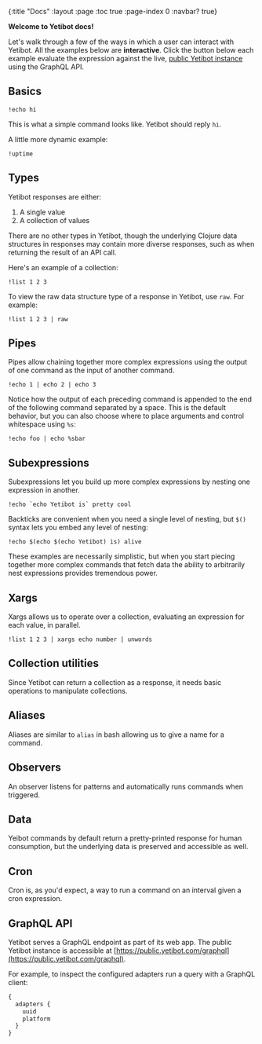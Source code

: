 {:title "Docs"
 :layout :page
 :toc true
 :page-index 0
 :navbar? true}

<strong>Welcome to Yetibot docs!</strong>

Let's walk through a few of the ways in which a user can interact with Yetibot.
All the examples below are <strong>interactive</strong>. Click the button below
each example evaluate the expression against the live, <a
href="http://public.yetibot.com">public Yetibot instance</a> using the GraphQL
API.

## Basics

```yetibot
!echo hi
```

This is what a simple command looks like. Yetibot should reply `hi`.

A little more dynamic example:

```yetibot
!uptime
```

## Types

Yetibot responses are either:

1. A single value
1. A collection of values

There are no other types in Yetibot, though the underlying Clojure data
structures in responses may contain more diverse responses, such as when
returning the result of an API call.

Here's an example of a collection:

```yetibot
!list 1 2 3
```

To view the raw data structure type of a response in Yetibot, use `raw`. For
example:

```yetibot
!list 1 2 3 | raw
```

## Pipes

Pipes allow chaining together more complex expressions using the output of one
command as the input of another command.

```yetibot
!echo 1 | echo 2 | echo 3
```

Notice how the output of each preceding command is appended to the end of the
following command separated by a space. This is the default behavior, but you
can also choose where to place arguments and control whitespace using `%s`:

```yetibot
!echo foo | echo %sbar
```

## Subexpressions

Subexpressions let you build up more complex expressions by nesting one
expression in another.

```yetibot
!echo `echo Yetibot is` pretty cool
```

Backticks are convenient when you need a single level of nesting, but `$()`
syntax lets you embed any level of nesting:

```yetibot
!echo $(echo $(echo Yetibot) is) alive
```

These examples are necessarily simplistic, but when you start piecing together
more complex commands that fetch data the ability to arbitrarily nest
expressions provides tremendous power.

## Xargs

Xargs allows us to operate over a collection, evaluating an expression for each
value, in parallel.

```yetibot
!list 1 2 3 | xargs echo number | unwords
```

## Collection utilities

Since Yetibot can return a collection as a response, it needs basic operations
to manipulate collections.

## Aliases

Aliases are similar to `alias` in bash allowing us to give a name for a command.

## Observers

An observer listens for patterns and automatically runs commands when triggered.

## Data

Yeibot commands by default return a pretty-printed response for human
consumption, but the underlying data is preserved and accessible as well.

## Cron

Cron is, as you'd expect, a way to run a command on an interval given a cron
expression.

## GraphQL API

Yetibot serves a GraphQL endpoint as part of its web app. The public Yetibot
instance is accessible at
[https://public.yetibot.com/graphql](https://public.yetibot.com/graphql).

For example, to inspect the configured adapters run a query with a GraphQL
client:

```graphql
{
  adapters {
    uuid
    platform
  }
}
```

